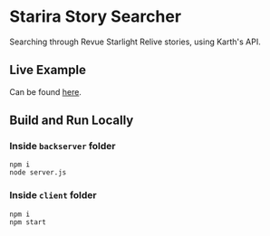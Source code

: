 # Starira Story Searcher
Searching through Revue Starlight Relive stories, using Karth's API.

## Live Example
Can be found [here](https://starira-story-searcher.onrender.com/).

## Build and Run Locally
### Inside `backserver` folder
    npm i
    node server.js

### Inside `client` folder
    npm i
    npm start